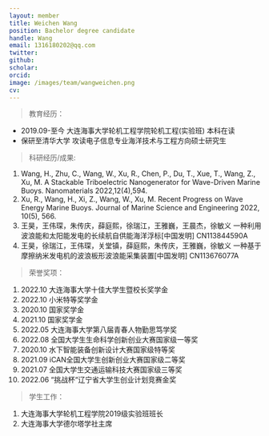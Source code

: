 ```yaml
---
layout: member
title: Weichen Wang
position: Bachelor degree candidate
handle: Wang
email: 1316180202@qq.com
twitter: 
github: 
scholar:
orcid: 
image: /images/team/wangweichen.png
cv: 
---
```


> 教育经历：

- 2019.09-至今 大连海事大学轮机工程学院轮机工程(实验班) 本科在读
- 保研至清华大学 攻读电子信息专业海洋技术与工程方向硕士研究生

> 科研经历/成果:

1. Wang, H., Zhu, C., Wang, W., Xu, R., Chen, P., Du, T., Xue, T., Wang, Z., Xu, M. A Stackable Triboelectric Nanogenerator for Wave-Driven Marine Buoys. Nanomaterials 2022,12(4),594.
2. Xu, R., Wang, H., Xi, Z., Wang, W., Xu, M. Recent Progress on Wave Energy Marine Buoys. Journal of Marine Science and Engineering 2022, 10(5), 566.
3. 王昊，王伟琛，朱传庆，薛庭熙，徐瑞江，王雅巍，王晨杰，徐敏义 一种利用波浪能和太阳能发电的长续航自供能海洋浮标[中国发明] CN113844590A 
4. 王昊，徐瑞江，王伟琛，关堂镇，薛庭熙，朱传庆，王雅巍，徐敏义 一种基于摩擦纳米发电机的波浪板形波浪能采集装置[中国发明] CN113676077A

> 荣誉奖项：

1.	2022.10 大连海事大学十佳大学生暨校长奖学金
2.	2022.10 小米特等奖学金
3.	2020.10 国家奖学金 
4.	2021.10 国家奖学金 
5.	2022.05 大连海事大学第八届青春人物勤思笃学奖
6.	2022.08 全国大学生生命科学创新创业大赛国家级一等奖
7.	2020.10 水下智能装备创新设计大赛国家级特等奖
8.	2021.09 iCAN全国大学生创新创业大赛国家级二等奖
9.	2021.07 全国大学生交通运输科技大赛国家级三等奖
10.	2022.06 “挑战杯“辽宁省大学生创业计划竞赛金奖

> 学生工作：

1.	大连海事大学轮机工程学院2019级实验班班长
2.	大连海事大学德尔塔学社主席
